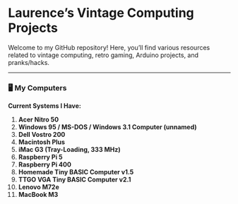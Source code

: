 # Laurence’s Vintage Computing Projects

Welcome to my GitHub repository! Here, you’ll find various resources related to vintage computing, retro gaming, Arduino projects, and pranks/hacks.

---

### 🖥️ My Computers

**Current Systems I Have:**

1. **Acer Nitro 50**
2. **Windows 95 / MS-DOS / Windows 3.1 Computer (unnamed)**
3. **Dell Vostro 200**
4. **Macintosh Plus**
5. **iMac G3 (Tray-Loading, 333 MHz)**
6. **Raspberry Pi 5**
7. **Raspberry Pi 400**
8. **Homemade Tiny BASIC Computer v1.5**
9. **TTGO VGA Tiny BASIC Computer v2.1**
10. **Lenovo M72e**
11. **MacBook M3**

